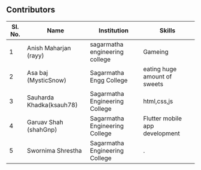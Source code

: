 ## Contributors

| Sl. No. | Name                                                           | Institution                                                         | Skills                                                             |
| ------- | -------------------------------------------------------------- | ------------------------------------------------------------------- | ------------------------------------------------------------------ |
| 1       | Anish Maharjan   (rayy)                                        | sagarmatha engineering college                                      | Gameing                                                            |
| 2       | Asa baj (MysticSnow)                                           | Sagarmatha Engg College                                             |eating huge amount of sweets                                        |
| 3       | Sauharda Khadka(ksauh78)                                       | Sagarmatha Engineering College                                      | html,css,js                                                        |
| 4       | Garuav Shah  (shahGnp)                                         | Sagarmatha Engineering College                                      | Flutter mobile app development                                     |
| 5       | Swornima Shrestha                                              | Sagarmatha Engineering College                                      | .                                                                  |

